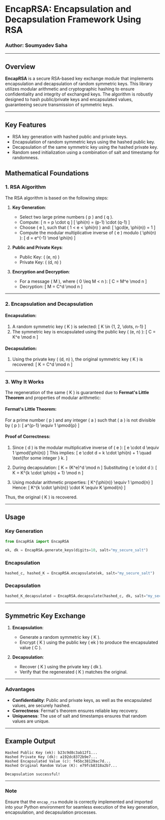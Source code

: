 # **EncapRSA: Encapsulation and Decapsulation Framework Using RSA**

### Author: Soumyadev Saha

---

## **Overview**
**EncapRSA** is a secure RSA-based key exchange module that implements encapsulation and decapsulation of random symmetric keys. This library utilizes modular arithmetic and cryptographic hashing to ensure confidentiality and integrity of exchanged keys. The algorithm is robustly designed to hash public/private keys and encapsulated values, guaranteeing secure transmission of symmetric keys.

---

## **Key Features**
- RSA key generation with hashed public and private keys.
- Encapsulation of random symmetric keys using the hashed public key.
- Decapsulation of the same symmetric key using the hashed private key.
- Random seed initialization using a combination of salt and timestamp for randomness.

## **Mathematical Foundations**

### **1. RSA Algorithm**
The RSA algorithm is based on the following steps:

1. **Key Generation**:
   - Select two large prime numbers \( p \) and \( q \).
   - Compute:
     \[
     n = p \cdot q
     \]
     \[
     \phi(n) = (p-1) \cdot (q-1)
     \]
   - Choose \( e \), such that \( 1 < e < \phi(n) \) and:
     \[
     \gcd(e, \phi(n)) = 1
     \]
   - Compute the modular multiplicative inverse of \( e \) modulo \( \phi(n) \):
     \[
     d = e^{-1} \mod \phi(n)
     \]

2. **Public and Private Keys**:
   - Public Key: \( (e, n) \)
   - Private Key: \( (d, n) \)

3. **Encryption and Decryption**:
   - For a message \( M \), where \( 0 \leq M < n \):
     \[
     C = M^e \mod n
     \]
   - Decryption:
     \[
     M = C^d \mod n
     \]

---

### **2. Encapsulation and Decapsulation**

#### **Encapsulation**:
1. A random symmetric key \( K \) is selected:
   \[
   K \in \{1, 2, \dots, n-1\}
   \]
2. The symmetric key is encapsulated using the public key \( (e, n) \):
   \[
   C = K^e \mod n
   \]

#### **Decapsulation**:
1. Using the private key \( (d, n) \), the original symmetric key \( K \) is recovered:
   \[
   K = C^d \mod n
   \]

---

### **3. Why It Works**

The regeneration of the same \( K \) is guaranteed due to **Fermat's Little Theorem** and properties of modular arithmetic:

#### **Fermat's Little Theorem**:
For a prime number \( p \) and any integer \( a \) such that \( a \) is not divisible by \( p \):
\[
a^{p-1} \equiv 1 \pmod{p}
\]

#### **Proof of Correctness**:
1. Since \( d \) is the modular multiplicative inverse of \( e \):
   \[
   e \cdot d \equiv 1 \pmod{\phi(n)}
   \]
   This implies:
   \[
   e \cdot d = k \cdot \phi(n) + 1 \quad \text{for some integer } k.
   \]

2. During decapsulation:
   \[
   K = (K^e)^d \mod n
   \]
   Substituting \( e \cdot d \):
   \[
   K = K^{k \cdot \phi(n) + 1} \mod n
   \]

3. Using modular arithmetic properties:
   \[
   K^{\phi(n)} \equiv 1 \pmod{n}
   \]
   Hence:
   \[
   K^{k \cdot \phi(n)} \cdot K \equiv K \pmod{n}
   \]

Thus, the original \( K \) is recovered.

---

## **Usage**

### **Key Generation**
```python
from EncapRSA import EncapRSA

ek, dk = EncapRSA.generate_keys(digits=10, salt="my_secure_salt")
```

### **Encapsulation**
```python
hashed_c, hashed_K = EncapRSA.encapsulate(ek, salt="my_secure_salt")
```

### **Decapsulation**
```python
hashed_K_decapsulated = EncapRSA.decapsulate(hashed_c, dk, salt="my_secure_salt")
```

---

## **Symmetric Key Exchange**

1. **Encapsulation**:
   - Generate a random symmetric key \( K \).
   - Encrypt \( K \) using the public key \( ek \) to produce the encapsulated value \( C \).

2. **Decapsulation**:
   - Recover \( K \) using the private key \( dk \).
   - Verify that the regenerated \( K \) matches the original.

---

### **Advantages**
- **Confidentiality**: Public and private keys, as well as the encapsulated values, are securely hashed.
- **Correctness**: Fermat's theorem ensures reliable key recovery.
- **Uniqueness**: The use of salt and timestamps ensures that random values are unique.

---

## **Example Output**

```plaintext
Hashed Public Key (ek): b23c9d8c3ab12f1...
Hashed Private Key (dk): a192dc8372b9e7...
Hashed Encapsulated Value (c): f45bc38129ac7d...
Hashed Original Random Value (K): e79fcb8318a2b7...

Decapsulation successful!
```

---

### **Note**
Ensure that the `encap_rsa` module is correctly implemented and imported into your Python environment for seamless execution of the key generation, encapsulation, and decapsulation processes.
